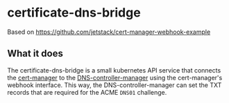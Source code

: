 # certificate-dns-bridge

Based on https://github.com/jetstack/cert-manager-webhook-example

## What it does

The certificate-dns-bridge is a small kubernetes API service that connects the [cert-manager](https://github.com/jetstack/cert-manager) to the [DNS-controller-manager](https://github.com/gardener/external-dns-management) using the cert-manager's webhook interface. This way, the DNS-controller-manager can set the TXT records that are required for the ACME `DNS01` challenge.